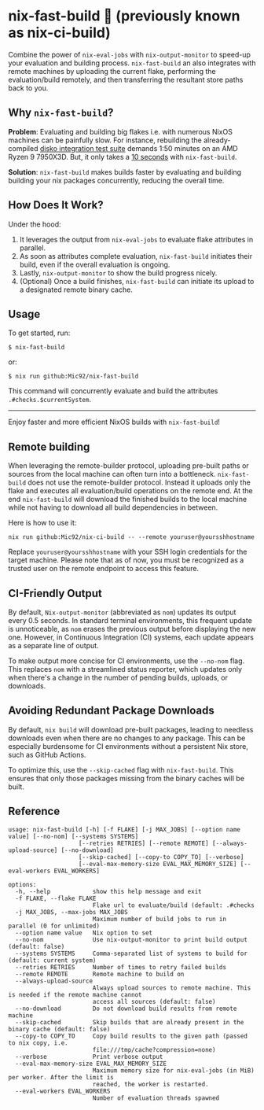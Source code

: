 # nix-fast-build 🚀 (previously known as nix-ci-build)

Combine the power of `nix-eval-jobs` with `nix-output-monitor` to speed-up your
evaluation and building process. `nix-fast-build` an also integrates with remote
machines by uploading the current flake, performing the evaluation/build
remotely, and then transferring the resultant store paths back to you.

## Why `nix-fast-build`?

**Problem**: Evaluating and building big flakes i.e. with numerous NixOS
machines can be painfully slow. For instance, rebuilding the already-compiled
[disko integration test suite](https://github.com/nix-community/disko) demands
1:50 minutes on an AMD Ryzen 9 7950X3D. But, it only takes a
[10 seconds](https://github.com/Mic92/nix-fast-build/issues/1) with
`nix-fast-build`.

**Solution**: `nix-fast-build` makes builds faster by evaluating and building
building your nix packages concurrently, reducing the overall time.

## How Does It Work?

Under the hood:

1. It leverages the output from `nix-eval-jobs` to evaluate flake attributes in
   parallel.
2. As soon as attributes complete evaluation, `nix-fast-build` initiates their
   build, even if the overall evaluation is ongoing.
3. Lastly, `nix-output-monitor` to show the build progress nicely.
4. (Optional) Once a build finishes, `nix-fast-build` can initiate its upload to
   a designated remote binary cache.

## Usage

To get started, run:

```console
$ nix-fast-build
```

or:

```
$ nix run github:Mic92/nix-fast-build
```

This command will concurrently evaluate and build the attributes
`.#checks.$currentSystem`.

---

Enjoy faster and more efficient NixOS builds with `nix-fast-build`!

## Remote building

When leveraging the remote-builder protocol, uploading pre-built paths or
sources from the local machine can often turn into a bottleneck.
`nix-fast-build` does not use the remote-builder protocol. Instead it uploads
only the flake and executes all evaluation/build operations on the remote end.
At the end `nix-fast-build` will download the finished builds to the local
machine while not having to download all build dependencies in between.

Here is how to use it:

```
nix run github:Mic92/nix-ci-build -- --remote youruser@yoursshhostname
```

Replace `youruser@yoursshhostname` with your SSH login credentials for the
target machine. Please note that as of now, you must be recognized as a trusted
user on the remote endpoint to access this feature.

## CI-Friendly Output

By default, `Nix-output-monitor` (abbreviated as `nom`) updates its output every
0.5 seconds. In standard terminal environments, this frequent update is
unnoticeable, as `nom` erases the previous output before displaying the new one.
However, in Continuous Integration (CI) systems, each update appears as a
separate line of output.

To make output more concise for CI environments, use the `--no-nom` flag. This
replaces `nom` with a streamlined status reporter, which updates only when
there's a change in the number of pending builds, uploads, or downloads.

## Avoiding Redundant Package Downloads

By default, `nix build` will download pre-built packages, leading to needless
downloads even when there are no changes to any package. This can be especially
burdensome for CI environments without a persistent Nix store, such as GitHub
Actions.

To optimize this, use the `--skip-cached` flag with `nix-fast-build`. This
ensures that only those packages missing from the binary caches will be built.

## Reference

```console
usage: nix-fast-build [-h] [-f FLAKE] [-j MAX_JOBS] [--option name value] [--no-nom] [--systems SYSTEMS]
                    [--retries RETRIES] [--remote REMOTE] [--always-upload-source] [--no-download]
                    [--skip-cached] [--copy-to COPY_TO] [--verbose]
                    [--eval-max-memory-size EVAL_MAX_MEMORY_SIZE] [--eval-workers EVAL_WORKERS]

options:
  -h, --help            show this help message and exit
  -f FLAKE, --flake FLAKE
                        Flake url to evaluate/build (default: .#checks
  -j MAX_JOBS, --max-jobs MAX_JOBS
                        Maximum number of build jobs to run in parallel (0 for unlimited)
  --option name value   Nix option to set
  --no-nom              Use nix-output-monitor to print build output (default: false)
  --systems SYSTEMS     Comma-separated list of systems to build for (default: current system)
  --retries RETRIES     Number of times to retry failed builds
  --remote REMOTE       Remote machine to build on
  --always-upload-source
                        Always upload sources to remote machine. This is needed if the remote machine cannot
                        access all sources (default: false)
  --no-download         Do not download build results from remote machine
  --skip-cached         Skip builds that are already present in the binary cache (default: false)
  --copy-to COPY_TO     Copy build results to the given path (passed to nix copy, i.e.
                        file:///tmp/cache?compression=none)
  --verbose             Print verbose output
  --eval-max-memory-size EVAL_MAX_MEMORY_SIZE
                        Maximum memory size for nix-eval-jobs (in MiB) per worker. After the limit is
                        reached, the worker is restarted.
  --eval-workers EVAL_WORKERS
                        Number of evaluation threads spawned
```
